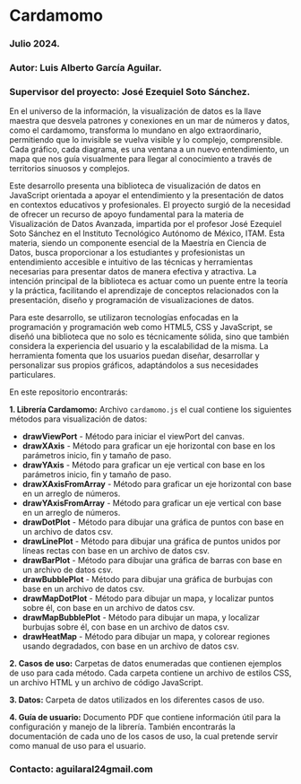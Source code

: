 # Cardamomo

### Julio 2024.
### Autor: Luis Alberto García Aguilar.
### Supervisor del proyecto: José Ezequiel Soto Sánchez.

En el universo de la información, la visualización de datos es la llave maestra que desvela patrones y conexiones en un mar de números y datos, como el cardamomo, transforma lo mundano en algo extraordinario, permitiendo que lo invisible se vuelva visible y lo complejo, comprensible. Cada gráfico, cada diagrama, es una ventana a un nuevo entendimiento, un mapa que nos guía visualmente para llegar al conocimiento a través de territorios sinuosos y complejos.

Este desarrollo presenta una biblioteca de visualización de datos en JavaScript orientada a apoyar el entendimiento y la presentación de datos en contextos educativos y profesionales. El proyecto surgió de la necesidad de ofrecer un recurso de apoyo fundamental para la materia de Visualización de Datos Avanzada, impartida por el profesor José Ezequiel Soto Sánchez en el Instituto Tecnológico Autónomo de México, ITAM. Esta materia, siendo un componente esencial de la Maestría en Ciencia de Datos, busca proporcionar a los estudiantes y profesionistas un entendimiento accesible e intuitivo de las técnicas y herramientas necesarias para presentar datos de manera efectiva y atractiva. La intención principal de la biblioteca es actuar como un puente entre la teoría y la práctica, facilitando el aprendizaje de conceptos relacionados con la presentación, diseño y programación de visualizaciones de datos.

Para este desarrollo, se utilizaron tecnologías enfocadas en la programación y programación web como HTML5, CSS y JavaScript, se diseñó una biblioteca que no solo es técnicamente sólida, sino que también considera la experiencia del usuario y la escalabilidad de la misma. La herramienta fomenta que los usuarios puedan diseñar, desarrollar y personalizar sus propios gráficos, adaptándolos a sus necesidades particulares.

En este repositorio encontrarás:

**1. Librería Cardamomo:** Archivo `cardamomo.js` el cual contiene los siguientes métodos para visualización de datos:
  * **drawViewPort** - Método para iniciar el viewPort del canvas.
  * **drawXAxis** - Método para graficar un eje horizontal con base en los parámetros inicio, fin y tamaño de paso.
  * **drawYAxis** - Método para graficar un eje vertical con base en los parámetros inicio, fin y tamaño de paso.
  * **drawXAxisFromArray** - Método para graficar un eje horizontal con base en un arreglo de números.
  * **drawYAxisFromArray** - Método para graficar un eje vertical con base en un arreglo de números.
  * **drawDotPlot** - Método para dibujar una gráfica de puntos con base en un archivo de datos csv.
  * **drawLinePlot** - Método para dibujar una gráfica de puntos unidos por líneas rectas con base en un archivo de datos csv.
  * **drawBarPlot** - Método para dibujar una gráfica de barras con base en un archivo de datos csv.
  * **drawBubblePlot** - Método para dibujar una gráfica de burbujas con base en un archivo de datos csv.
  * **drawMapDotPlot** - Método para dibujar un mapa, y localizar puntos sobre él, con base en un archivo de datos csv.
  * **drawMapBubblePlot** - Método para dibujar un mapa, y localizar burbujas sobre él, con base en un archivo de datos csv.
  * **drawHeatMap** - Método para dibujar un mapa, y colorear regiones usando degradados, con base en un archivo de datos csv.

**2. Casos de uso:** Carpetas de datos enumeradas que contienen ejemplos de uso para cada método. Cada carpeta contiene un archivo de estilos CSS, un archivo HTML y un archivo de código JavaScript.

**3. Datos:** Carpeta de datos utilizados en los diferentes casos de uso.

**4. Guía de usuario:** Documento PDF que contiene información útil para la configuración y manejo de la librería. También encontrarás la documentación de cada uno de los casos de uso, la cual pretende servir como manual de uso para el usuario.

### Contacto: aguilaral24gmail.com
